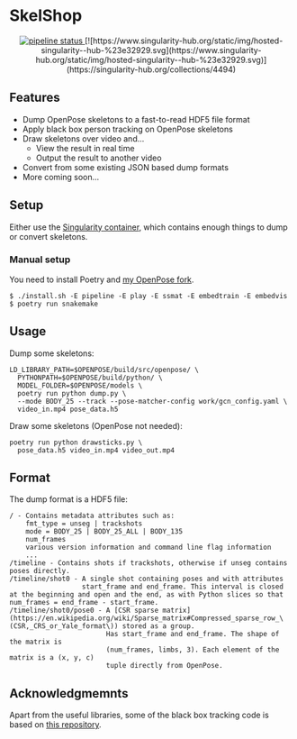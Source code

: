 # SkelShop

<p align="center">
<a href="https://gitlab.com/frankier/skelshop/-/commits/master">
  <img alt="pipeline status" src="https://gitlab.com/frankier/skelshop/badges/master/pipeline.svg" />
</a>
[![https://www.singularity-hub.org/static/img/hosted-singularity--hub-%23e32929.svg](https://www.singularity-hub.org/static/img/hosted-singularity--hub-%23e32929.svg)](https://singularity-hub.org/collections/4494)
</p>

## Features

 * Dump OpenPose skeletons to a fast-to-read HDF5 file format
 * Apply black box person tracking on OpenPose skeletons
 * Draw skeletons over video and...
   * View the result in real time
   * Output the result to another video
 * Convert from some existing JSON based dump formats
 * More coming soon...

## Setup

Either use the [Singularity
container](https://singularity-hub.org/collections/4403), which contains enough
things to dump or convert skeletons.

### Manual setup

You need to install Poetry and [my OpenPose
fork](https://github.com/frankier/openpose/tree/enable-identification).

    $ ./install.sh -E pipeline -E play -E ssmat -E embedtrain -E embedvis
    $ poetry run snakemake

## Usage

Dump some skeletons:

    LD_LIBRARY_PATH=$OPENPOSE/build/src/openpose/ \
      PYTHONPATH=$OPENPOSE/build/python/ \
      MODEL_FOLDER=$OPENPOSE/models \
      poetry run python dump.py \
      --mode BODY_25 --track --pose-matcher-config work/gcn_config.yaml \
      video_in.mp4 pose_data.h5

Draw some skeletons (OpenPose not needed):

    poetry run python drawsticks.py \
      pose_data.h5 video_in.mp4 video_out.mp4

## Format

The dump format is a HDF5 file:
```
/ - Contains metadata attributes such as:
    fmt_type = unseg | trackshots
    mode = BODY_25 | BODY_25_ALL | BODY_135
    num_frames
    various version information and command line flag information
    ...
/timeline - Contains shots if trackshots, otherwise if unseg contains poses directly.
/timeline/shot0 - A single shot containing poses and with attributes
                  start_frame and end_frame. This interval is closed at the beginning and open and the end, as with Python slices so that num_frames = end_frame - start_frame.
/timeline/shot0/pose0 - A [CSR sparse matrix](https://en.wikipedia.org/wiki/Sparse_matrix#Compressed_sparse_row_\(CSR,_CRS_or_Yale_format\)) stored as a group.
                        Has start_frame and end_frame. The shape of the matrix is
                        (num_frames, limbs, 3). Each element of the matrix is a (x, y, c)
                        tuple directly from OpenPose.
```

## Acknowledgmemnts

Apart from the useful libraries, some of the black box tracking code is based
on [this repository](https://github.com/lxy5513/cvToolkit).
